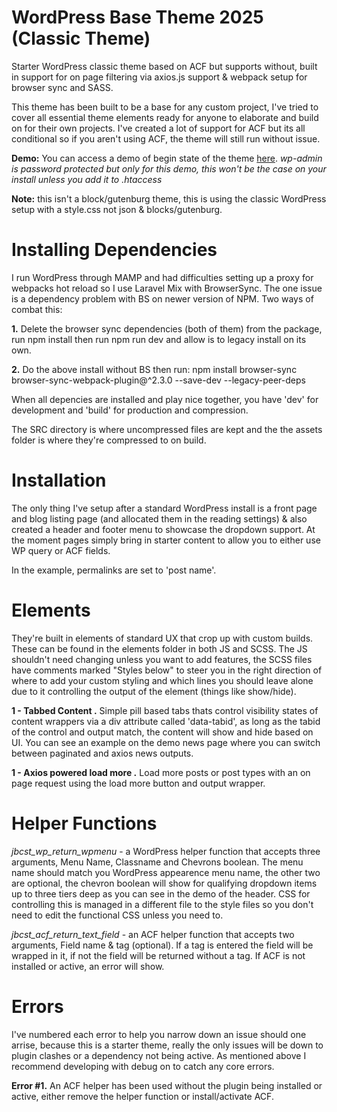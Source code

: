 # WordPress Base Theme 2025 (Classic Theme) 
Starter WordPress classic theme based on ACF but supports without, built in support for on page filtering via axios.js support &amp; webpack setup for browser sync and SASS. 

This theme has been built to be a base for any custom project, I've tried to cover all essential theme elements ready for anyone to elaborate and build on for their own projects. I've created a lot of support for ACF but its all conditional so if you aren't using ACF, the theme will still run without issue.

**Demo:** You can access a demo of begin state of the theme [here](http://basetheme.jbdev.co.uk). _wp-admin is password protected but only for this demo, this won't be the case on your install unless you add it to .htaccess_

**Note:** this isn't a block/gutenburg theme, this is using the classic WordPress setup with a style.css not json & blocks/gutenburg.

# Installing Dependencies 
I run WordPress through MAMP and had difficulties setting up a proxy for webpacks hot reload so I use Laravel Mix with BrowserSync. The one issue is a dependency problem with BS on newer version of NPM. Two ways of combat this: 

**1.** Delete the browser sync dependencies (both of them) from the package, run npm install then run npm run dev and allow is to legacy install on its own.

**2.** Do the above install without BS then run: 
npm install browser-sync browser-sync-webpack-plugin@^2.3.0 --save-dev --legacy-peer-deps

When all depencies are installed and play nice together, you have 'dev' for development and 'build' for production and compression. 

The SRC directory is where uncompressed files are kept and the the assets folder is where they're compressed to on build.

# Installation
The only thing I've setup after a standard WordPress install is a front page and blog listing page (and allocated them in the reading settings) & also created a header and footer menu to showcase the dropdown support. At the moment pages simply bring in starter content to allow you to either use WP query or ACF fields.

In the example, permalinks are set to 'post name'.

# Elements 
They're built in elements of standard UX that crop up with custom builds. These can be found in the elements folder in both JS and SCSS. The JS shouldn't need changing unless you want to add features, the SCSS files have comments marked "Styles below" to steer you in the right direction of where to add your custom styling and which lines you should leave alone due to it controlling the output of the element (things like show/hide).

**1 - Tabbed Content .** Simple pill based tabs thats control visibility states of content wrappers via a div attribute called 'data-tabid', as long as the tabid of the control and output match, the content will show and hide based on UI. You can see an example on the demo news page where you can switch between paginated and axios news outputs.

**1 - Axios powered load more .** Load more posts or post types with an on page request using the load more button and output wrapper.

# Helper Functions 
_jbcst_wp_return_wpmenu_ - a WordPress helper function that accepts three arguments, Menu Name, Classname and Chevrons boolean. The menu name should match you WordPress appearence menu name, the other two are optional, the chevron boolean will show for qualifying dropdown items up to three tiers deep as you can see in the demo of the header. CSS for controlling this is managed in a different file to the style files so you don't need to edit the functional CSS unless you need to. 

_jbcst_acf_return_text_field_ - an ACF helper function that accepts two arguments, Field name & tag (optional). If a tag is entered the field will be wrapped in it, if not the field will be returned without a tag. If ACF is not installed or active, an error will show.

# Errors 
I've numbered each error to help you narrow down an issue should one arrise, because this is a starter theme, really the only issues will be down to plugin clashes or a dependency not being active. As mentioned above I recommend developing with debug on to catch any core errors. 

**Error #1.** An ACF helper has been used without the plugin being installed or active, either remove the helper function or install/activate ACF.